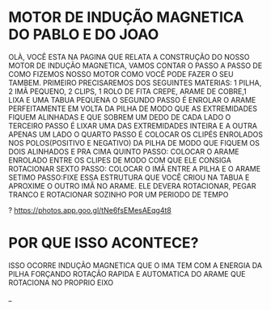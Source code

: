 # MOTOR DE INDUÇÃO MAGNETICA DO PABLO E DO JOAO

OLÀ, VOCÊ ESTA NA PAGINA QUE RELATA A CONSTRUÇÃO DO NOSSO MOTOR DE INDUÇÃO MAGNETICA, VAMOS CONTAR O PASSO A PASSO DE COMO FIZEMOS NOSSO MOTOR COMO VOCÊ PODE FAZER O SEU TAMBEM. 
PRIMEIRO PRECISAREMOS DOS SEGUINTES MATERIAS:
1 PILHA, 2 IMÃ PEQUENO, 2 CLIPS, 1 ROLO DE FITA CREPE, ARAME DE COBRE,1 LIXA E UMA TABUA PEQUENA 
O SEGUNDO PASSO É ENROLAR O ARAME PERFEITAMENTE EM VOLTA DA PILHA DE MODO QUE AS EXTREMIDADES FIQUEM ALINHADAS E QUE SOBREM UM DEDO DE CADA LADO
O TERCEIRO PASSO É LIXAR UMA DAS EXTREMIDADES INTEIRA E A OUTRA APENAS UM LADO 
O QUARTO PASSO É COLOCAR OS CLIPÉS ENROLADOS NOS POLOS(POSITIVO E NEGATIVO) DA PILHA DE MODO QUE FIQUEM OS DOIS ALINHADOS E PRA CIMA 
QUINTO PASSO: COLOCAR O ARAME ENROLADO ENTRE OS CLIPES DE MODO COM QUE ELE CONSIGA ROTACIONAR 
SEXTO PASSO: COLOCAR O IMÃ ENTRE A PILHA E O ARAME 
SETIMO PASSO:FIXE ESSA ESTRUTURA QUE VOCÊ CRIOU NA TABUA E APROXIME O OUTRO IMÃ NO ARAME. ELE DEVERA ROTACIONAR, PEGAR TRANCO E ROTACIONAR SOZINHO POR UM PERIODO DE TEMPO

? https://photos.app.goo.gl/tNe6fsEMesAEqg4t8

# POR QUE ISSO ACONTECE? 

ISSO OCORRE INDUÇÃO MAGNETICA QUE O IMA TEM COM A ENERGIA DA PILHA FORÇANDO ROTAÇÃO RAPIDA E AUTOMATICA DO ARAME QUE ROTACIONA NO PROPRIO EIXO 


_





